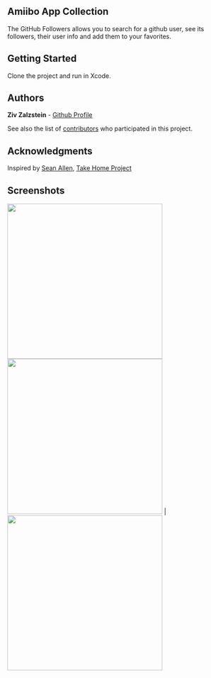## Amiibo App Collection 

The GitHub Followers allows you to search for a github user, see its followers, their user info and add them to your favorites.

## Getting Started

Clone the project and run in Xcode.

## Authors

**Ziv Zalzstein** - [Github Profile](https://github.com/zivz)

See also the list of [contributors](https://github.com/your/project/contributors) who participated in this project.

## Acknowledgments

Inspired by [Sean Allen](https://github.com/seanallen0400), [Take Home Project](https://seanallen.teachable.com/)

## Screenshots

<img src="https://lazaroambrosioo.com/wp-content/uploads/2020/04/Home@2x-1.png" width="350">
<img src="https://user-images.githubusercontent.com/6517225/74361260-46d2a380-4dcf-11ea-9476-f7e28baceae9.png" width="350"> |  <img src="https://user-images.githubusercontent.com/6517225/74361251-42a68600-4dcf-11ea-85f4-a44169619827.png" width="350">
